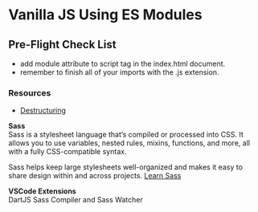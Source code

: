 # Vanilla JS Using ES Modules

## Pre-Flight Check List
- add module attribute to script tag in the index.html document.
- remember to finish all of your imports with the .js extension.


### Resources
- [Destructuring](https://codeburst.io/es6-destructuring-the-complete-guide-7f842d08b98f)



__Sass__  
Sass is a stylesheet language that’s compiled or processed into CSS. It allows you to use variables, nested rules, mixins, functions, and more, all with a fully CSS-compatible syntax.  
  
Sass helps keep large stylesheets well-organized and makes it easy to share design within and across projects. [Learn Sass](https://sass-lang.com/guide)

__VSCode Extensions__  
DartJS Sass Compiler and Sass Watcher

 